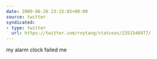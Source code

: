 ```yaml
---
date: 2009-06-26 23:15:03+00:00
source: twitter
syndicated:
- type: twitter
  url: https://twitter.com/roytang/statuses/2351546977/
---
```


my alarm clock failed me